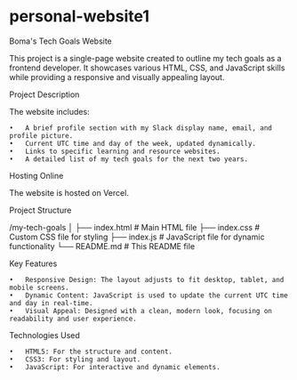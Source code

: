 # personal-website1

 Boma's Tech Goals Website

This project is a single-page website created to outline my tech goals as a frontend developer. It showcases various HTML, CSS, and JavaScript skills while providing a responsive and visually appealing layout.

Project Description

The website includes:

	•	A brief profile section with my Slack display name, email, and profile picture.
	•	Current UTC time and day of the week, updated dynamically.
	•	Links to specific learning and resource websites.
	•	A detailed list of my tech goals for the next two years.



Hosting Online

The website is hosted on Vercel.

Project Structure

/my-tech-goals
│
├── index.html      # Main HTML file
├── index.css      # Custom CSS file for styling
├── index.js       # JavaScript file for dynamic functionality
└── README.md       # This README file

Key Features

	•	Responsive Design: The layout adjusts to fit desktop, tablet, and mobile screens.
	•	Dynamic Content: JavaScript is used to update the current UTC time and day in real-time.
	•	Visual Appeal: Designed with a clean, modern look, focusing on readability and user experience.

Technologies Used

	•	HTML5: For the structure and content.
	•	CSS3: For styling and layout.
	•	JavaScript: For interactive and dynamic elements.
